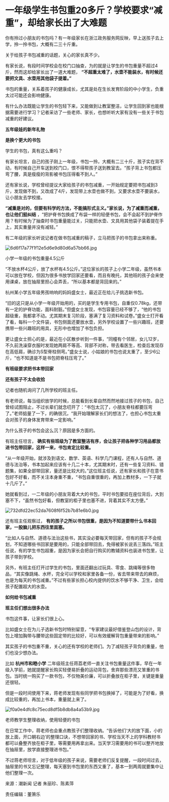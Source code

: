 # 一年级学生书包重20多斤？学校要求“减重”，却给家长出了大难题

你有拎过小朋友的书包吗？有一年级家长在浙江政务服务网反映，早上送孩子去上学，拎一拎书包，大概有二三十斤重。

关于给孩子书包减重的话题，关心的家长真不少。

有家长说，有段时间学校会在校门口抽查，为的就是让学生的书包重量不超过4斤，然而这却给家长出了一道大难题，
**“不超重太难了，水壶不能装水，有时候还要把文具、水壶用其他袋子提着。”**

书包的重量，关系着孩子的健康成长，尤其是处在生长发育阶段的中小学生，负重太过可能还会影响健康。

有什么办法既能让学生的书包轻下来，又能做到让教室整洁，让学生回到家也能根据需要进行学习？记者采访了一些老师、家长，也想听听大家有没有一些关于书包减重的好建议。

**五年级娃的新年礼物**

**是换个更大的书包**

学生的书包，真有这么重吗？

有家长坦言，自己的孩子刚上一年级，书包一拎，大概有二三十斤，孩子实在背不动，有时候自己开车送到校门口，恨不得帮孩子送到教室去。“孩子背上书包都压弯了腰，真是瘦瘦的背影被书包压得看不到人。”

还有家长说，学校曾经提议大家给孩子的书包减重，一开始规定要把书包减到3斤，发现做不到，又改成了4斤，发现带上水壶也做不到，又要求水壶不要装水，让小朋友去学校接。

**“减重是对的，但要有科学的方法，不能搞形式主义。”家长说，为了减重而减重，也让他们挺纠结**
，“把护脊书包换成了布袋一样的轻便书包，会不会起不到护脊作用？有时候为了抽查时书包重量能过关，只能把水壶、文具用其他袋子装着提在手上，其实重量并没有减轻。”

有二年级的家长听说记者在做书包减重的稿子，立马把孩子的书包拿出来称重。

![6d6f17a77f1f12e5d6e9d80d6a57bb66.jpg](https://raw.githubusercontent.com/qqhsx/qqnews_image/main/2024/01/11/一年级学生书包重20多斤？学校要求“减重”，却给家长出了大难题/6d6f17a77f1f12e5d6e9d80d6a57bb66.jpg)

小学一年级的书包重量4.5公斤

“不放水杯4公斤，放了水杯有4.5公斤。”这位家长的孩子上小学二年级，虽然书本可以放在学校，但因为很多书放学回家还要看，而且有晚托，其他班的孩子会来使用课桌，放在抽屉里担心会弄丢，“所以基本都是背回来的。”

杭州某小学五年级男孩响响的妈妈盛女士，最近正在给儿子挑选新书包。

“旧的这只是从小学一年级开始用的，买的是学生专用书包，自重仅0.78kg，还带有一定的护脊功能，面料耐脏。”但盛女士发现，书包容量已经不够了，“他的书包超级重，我都拿不动。尤其期末复习阶段，塞满了复习资料和试卷。”盛女士打开看了看，每科一个文件袋，书包侧面还要放水壶，另外学校设置了一些兴趣班，还要携带一些兴趣班的用具，无形中也增加了书包负担。

更让盛女士担心的是，最近在小区散步听到一件事，“同幢有个邻居，女儿12岁，不久前洗澡穿衣服时发现她两肩不等高、背部不对称，带去看医生，检查后发现存在高低肩，确诊为S型脊柱侧弯。”盛女士说，小姑娘的书包也说太重了，至少6公斤，“也不知道是不是书包把脊柱压弯了。”

**有班级要求把书本带回家**

**还有孩子不太会收拾**

记者也随机询问了几所学校的班主任。

有老师说，每当组织放学的时候，总能看到长辈自然而然地接过孩子的书包，自己曾经试图阻止，不过长辈们就念叨开了：“书包太沉了，小朋友脊柱都要压弯了。”老师掂量了一下，的确很沉，“我开始理解家长们的想法了，也担心书包太重会对孩子的身体发育带来一定影响。”

为什么孩子的书包会这么沉？原因是多方面的。

有班主任坦言， **确实有些班级为了教室整洁有序，会让孩子把各种学习用品都放进书包带回家，这样一来，书包肯定比较重。**

“从一年级开始，就涉及到语文、数学、英语、科学几门课程，还有人与自然、道德与法治等，书本加起来应该有十几二十本，尤其期末时，还有一些复习资料、错题集，如果全部带回家，量还是比较大的。”这位班主任说，还有家长和孩子在意书包好不好看，而不关注本身重不重，“书包自重很重的，再加上教材多，一下子就十几斤了。”

她就看到过，一二年级的小朋友背着大大的书包，平时书包要挂在座位背后，大到塞不下，“虽然书包好看，但教室的柜子里也塞不进，背着其实不太方便。”

![732dfd22ec52da7608f6f52b7b81e6b0.jpg](https://raw.githubusercontent.com/qqhsx/qqnews_image/main/2024/01/11/一年级学生书包重20多斤？学校要求“减重”，却给家长出了大难题/732dfd22ec52da7608f6f52b7b81e6b0.jpg)

还有班主任观察过， **有的孩子之所以书包很重，是因为不知道要带什么书本回家，一股脑儿把东西往里面塞。**

“比如人与自然、道德与法治这些书，其实没必要每天带回家，但有的孩子不会规划，不知道哪些书回家是要用的，只能全部带回去，免得被家长说丢三落四。”班主任说，有的学生书包超重，是因为家长会把自行购买的教辅资料也装进书包里，让孩子带到学校。

另外，有班主任打开过学生的书包，里面还翻出过玩具、零食、跳绳等很多物品，“其实像跳绳、水杯，完全可以学校和家里各备一份，省去带来带去的麻烦，也是为每天的书包减重。”不过有些家长担心校内提供的饮水不够干净、卫生，会给孩子配置超大的水壶。

**如何给书包减重**

**班主任们想出很多办法**

书包这件事，让家长们很上心。

比如盛女士在为儿子选新书包时特别留意，“专家建议最好借鉴登山包的设计，背包上增加胸带与腰带这些固定带的比较好，可以有效缓解背包重量带来的影响。”

其实孩子的书包重不重，关心的还有学校的老师们。为了减轻孩子背负的重量，他们也没少想办法。

比如 **杭州市和睦小学**
二年级班主任蒋荔老师一直关注书包重量这件事，早在一年级入学前，她就提醒家长购买轻便易折叠的运动背包，舍弃那些漂亮又笨重的书包。当时统一购买了一款书包，不仅物美价廉，可以折叠放在柜子里，关键是重量还很轻。

但是一段时间使用下来，蒋老师发现有些同学把书包换掉了，可能是为了好看，换成比较重的，再加上书本，重量就上来了。

![f0a0e4dfc8c75ecd8df5b8db8a4a53b9.jpg](https://raw.githubusercontent.com/qqhsx/qqnews_image/main/2024/01/11/一年级学生书包重20多斤？学校要求“减重”，却给家长出了大难题/f0a0e4dfc8c75ecd8df5b8db8a4a53b9.jpg)

老师教学生整理收纳，使用轻便的书包

在日常工作中，蒋老师也会重点教孩子们整理收纳。“告诉他们‘大的放下面，小的放上面，开口朝右边’的整理口诀，不想带回家的书、学校当天不上的学科教材书都可以叠整齐放在柜子里，等需要用再拿出来。当天学习需要用的书可以整齐地放在抽屉里，放学直接整理进书包。”

不过蒋老师坦言，对于低年级的孩子来说，需要老师们反复提醒，一段时间过去，抽屉里的书又忘记整理，每天塞到书包里的东西又重了，基本一到两周就要集中让他们整理一次。

来源：潮新闻 记者 朱丽珍、陈素萍

责任编辑：董箫乐

